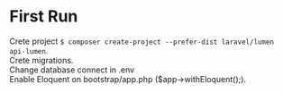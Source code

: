 # First Run

Crete project `$ composer create-project --prefer-dist laravel/lumen api-lumen`.  
Crete migrations.  
Change database connect in .env  
Enable Eloquent on bootstrap/app.php ($app->withEloquent();).  
